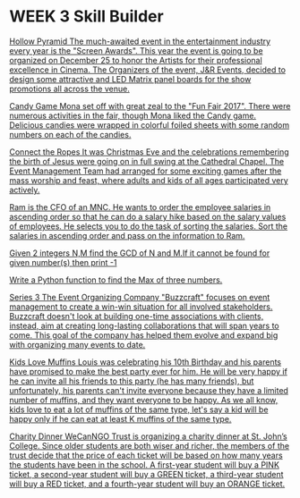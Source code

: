 # WEEK 3 Skill Builder
[Hollow Pyramid The much-awaited event in the entertainment industry every year is the "Screen Awards". This year the event is going to be organized on December 25 to honor the Artists for their professional excellence in Cinema. The Organizers of the event, J&R Events, decided to design some attractive and LED Matrix panel boards for the show promotions all across the venue.](https://github.com/atharva-narkhede/Python/blob/main/Week%203/Skill%20Builder/Hollow_Pyramid.py)

[Candy Game Mona set off with great zeal to the "Fun Fair 2017". There were numerous activities in the fair, though Mona liked the Candy game. Delicious candies were wrapped in colorful foiled sheets with some random numbers on each of the candies.](https://github.com/atharva-narkhede/Python/blob/main/Week%203/Skill%20Builder/candy%20game.py)

[Connect the Ropes It was Christmas Eve and the celebrations remembering the birth of Jesus were going on in full swing at the Cathedral Chapel. The Event Management Team had arranged for some exciting games after the mass worship and feast, where adults and kids of all ages participated very actively.]()

[Ram is the CFO of an MNC. He wants to order the employee salaries in ascending order so that he can do a salary hike based on the salary values of employees. He selects you to do the task of sorting the salaries. Sort the salaries in ascending order and pass on the information to Ram.](https://github.com/atharva-narkhede/Python/blob/main/Week%203/Skill%20Builder/ram_cfo.py)

[Given 2 integers N,M find the GCD of N and M.If it cannot be found for given number(s) then print -1](https://github.com/atharva-narkhede/Python/blob/main/Week%203/Skill%20Builder/GCD.py)

[Write a Python function to find the Max of three numbers.](https://github.com/atharva-narkhede/Python/blob/main/Week%203/Skill%20Builder/max_of_3_numbers.py)

[Series 3 The Event Organizing Company "Buzzcraft" focuses on event management to create a win-win situation for all involved stakeholders. Buzzcraft doesn't look at building one-time associations with clients, instead, aim at creating long-lasting collaborations that will span years to come. This goal of the company has helped them evolve and expand big with organizing many events to date.](https://github.com/atharva-narkhede/Python/blob/main/Week%203/Skill%20Builder/Series_3.py)

[Kids Love Muffins Louis was celebrating his 10th Birthday and his parents have promised to make the best party ever for him. He will be very happy if he can invite all his friends to this party (he has many friends), but unfortunately, his parents can't invite everyone because they have a limited number of muffins, and they want everyone to be happy. As we all know, kids love to eat a lot of muffins of the same type, let's say a kid will be happy only if he can eat at least K muffins of the same type.]()

[Charity Dinner WeCanNGO Trust is organizing a charity dinner at St. John’s College. Since older students are both wiser and richer, the members of the trust decide that the price of each ticket will be based on how many years the students have been in the school. A first-year student will buy a PINK ticket, a second-year student will buy a GREEN ticket, a third-year student will buy a RED ticket, and a fourth-year student will buy an ORANGE ticket.]()
